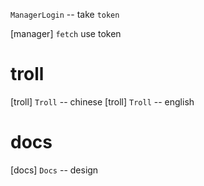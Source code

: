`ManagerLogin` -- take `token`

[manager] `fetch` use token

# troll

[troll] `Troll` -- chinese
[troll] `Troll` -- english

# docs

[docs] `Docs` -- design

